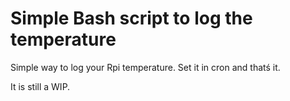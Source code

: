 # Simple Bash script to log the temperature #

<p>Simple way to log your Rpi temperature. Set it in cron and thatś it.</p>
<p>It is still a WIP.</p>
